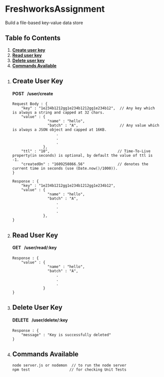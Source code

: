 # FreshworksAssignment
Build a file-based key-value data store
## Table fo Contents

1. **[Create user key](#createuserkey)**<br>
2. **[Read user key](#readuserkey)**<br>
3. **[Delete user key](#deleteuserkey)**<br>
4. **[Commands Available](#commandsavailable)**<br>



<a name = "createuserkey"></a>

1. ## Create User Key
    #### POST &nbsp; /user/create
    
    ```
    Request Body : {
        "key" : "1e234b1212gg1e234b1212gg1e234b12",  // Any key which is always a string and capped at 32 chars.
        "value" : {
                    "name" : "hello",       
                    "batch" : "A",                   // Any value which is always a JSON object and capped at 16KB.
                        .
                        .
                        .
                  },
        "ttl" : "10",                               // Time-To-Live property(in seconds) is optional, by default the value of ttl is -1.
        "createdOn" : "1609250866.56"               // denotes the current time in seconds (use (Date.now()/1000)).
    }
    
    Response : {
        "key" : "1e234b1212gg1e234b1212gg1e234b12",
        "value" : {
                    "name" : "hello",       
                    "batch" : "A",                   
                        .
                        .
                        .
                  },
    }
    ```

<a name = "readuserkey"></a>

2. ## Read User Key
    #### GET &nbsp; /user/read/:key
    
    ```    
    Response : {
        "value" : {
                    "name" : "hello",       
                    "batch" : "A",                   
                        .
                        .
                        .
                  }
    }
    ```

<a name = "deleteuserkey"></a>

3. ## Delete User Key
    #### DELETE &nbsp; /user/delete/:key
    
    ```   
    Response : {
        "message" : "Key is successfully deleted"
    }
    ```
    
    
<a name = "commandsavailable"></a>

4. ## Commands Available
   
   ```
   node server.js or nodemon  // to run the node server
   npm test                  // for checking Unit Tests
   ```
    




